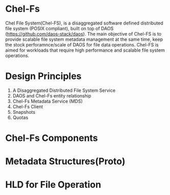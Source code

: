 # Chel-Fs

Chel File System(Chel-FS), is a disaggregated software defined distributed file system (POSIX compliant), built on top of DAOS (https://github.com/daos-stack/daos). The main objective of Chel-FS is to provide scalable file system metadata management at the same time, keep the stock perforamnce/scale of DAOS for file data operations. Chel-FS is aimed for workloads that require high performance and scalable file system operations.

# Design Principles

1. A Disaggregated Distributed File System Service  
1. DAOS and Chel-Fs entity relationship  
1. Chel-Fs Metadata Service (MDS)  
1. Chel-Fs Client  
1. Snapshots  
1. Quotas

# Chel-Fs Components

# Metadata Structures(Proto)

# HLD for File Operation

